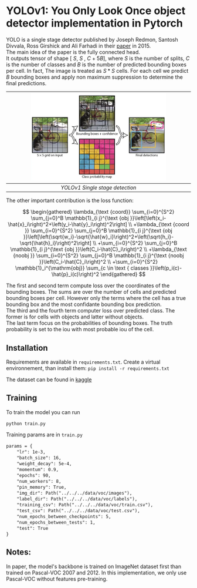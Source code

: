 # YOLOv1: You Only Look Once object detector implementation in Pytorch

YOLO is a single stage detector published by Joseph Redmon, Santosh Divvala, Ross Girshick and Ali Farhadi in their [paper](https://arxiv.org/abs/1506.02640) in 2015.  
The main idea of the paper is the fully connected head.   
It outputs tensor of shape  [ $S$, $S$ , $C+5B$], where $S$ is the number of splits, $C$ is the number of classes and $B$ is the number of predicted bounding boxes per cell. In fact, The image is treated as $S*S$ cells. For each cell we predict $B$ bounding boxes and apply non maximum suppression to determine the final predictions.  

<div align="center">

| <img width="75%" src="yolov1-cells.webp"> | 
|:--:| 
| *YOLOv1 Single stage detection* |
</div>


The other important contribution is the loss function:


$$
\begin{gathered}
\lambda_{\text {coord}} \sum_{i=0}^{S^2} \sum_{j=0}^B \mathbb{1}_{i j}^{\text {obj }}\left[\left(x_i-\hat{x}_i\right)^2+\left(y_i-\hat{y}_i\right)^2\right] \\
+\lambda_{\text {coord }} \sum_{i=0}^{S^2} \sum_{j=0}^B \mathbb{1}_{i j}^{\text {obj }}\left[\left(\sqrt{w_i}-\sqrt{\hat{w}_i}\right)^2+\left(\sqrt{h_i}-\sqrt{\hat{h}_i}\right)^2\right] \\
+\sum_{i=0}^{S^2} \sum_{j=0}^B \mathbb{1}_{i j}^{\text {obj }}\left(C_i-\hat{C}_i\right)^2 \\
+\lambda_{\text {noobj }} \sum_{i=0}^{S^2} \sum_{j=0}^B \mathbb{1}_{i j}^{\text {noobj }}\left(C_i-\hat{C}_i\right)^2 \\
+\sum_{i=0}^{S^2} \mathbb{1}_i^{\mathrm{obj}} \sum_{c \in \text { classes }}\left(p_i(c)-\hat{p}_i(c)\right)^2
\end{gathered}
$$

The first and second term compute loss over the coordinates of the bounding boxes. The sums are over the number of cells and predicted bounding boxes per cell. However only the terms where the cell has a true bounding box and the most confidante bounding box prediction.  
The third and the fourth term computer loss over predicted class. The former is for cells with objects and latter without objects.  
The last term focus on the probabilities of bounding boxes. The truth probability is set to the iou with most probable iou of the cell.  

## Installation

Requirements are available in `requirements.txt`. Create a virtual environnement, than install them:
`pip install -r requirements.txt`

The dataset can be found in [kaggle](https://www.kaggle.com/dataset/734b7bcb7ef13a045cbdd007a3c19874c2586ed0b02b4afc86126e89d00af8d2)

## Training

To train the model you can run 

```
python train.py
```

Training params are in `train.py`

```    
params = {
    "lr": 1e-3,
    "batch_size": 16,
    "weight_decay": 5e-4,
    "momentum": 0.9,
    "epochs": 90,
    "num_workers": 8,
    "pin_memory": True,
    "img_dir": Path("../../../data/voc/images"),
    "label_dir": Path("../../../data/voc/labels"),
    "training_csv": Path("../../../data/voc/train.csv"),
    "test_csv": Path("../../../data/voc/test.csv"),
    "num_epochs_between_checkpoints": 5,
    "num_epochs_between_tests": 1,
    "test": True
}
```

## Notes:
In paper, the model's backbone is trained on ImageNet dataset first than trained on Pascal-VOC 2007 and 2012. In this implementation, we only use Pascal-VOC without features pre-training.




